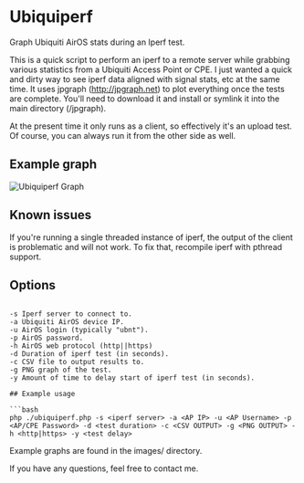 Ubiquiperf
==========

Graph Ubiquiti AirOS stats during an Iperf test.

This is a quick script to perform an iperf to a remote server while grabbing various statistics
from a Ubiquiti Access Point or CPE. I just wanted a quick and dirty way to see iperf data
aligned with signal stats, etc at the same time. It uses jpgraph (http://jpgraph.net) to plot everything 
once the tests are complete. You'll need to download it and install or symlink it into the 
main directory (/jpgraph).

At the present time it only runs as a client, so effectively it's an upload test. Of course,
you can always run it from the other side as well.

## Example graph

![Ubiquiperf Graph](https://raw.github.com/gillespiem/Ubiquiperf/master/images/5ghz.home.png)

## Known issues

If you're running a single threaded instance of iperf, the output of the client is problematic 
and will not work. To fix that, recompile iperf with pthread support. 

## Options

```no-highlight

-s Iperf server to connect to.
-a Ubiquiti AirOS device IP.
-u AirOS login (typically "ubnt").
-p AirOS password.
-h AirOS web protocol (http||https)
-d Duration of iperf test (in seconds).
-c CSV file to output results to.
-g PNG graph of the test.
-y Amount of time to delay start of iperf test (in seconds).

## Example usage

```bash
php ./ubiquiperf.php -s <iperf server> -a <AP IP> -u <AP Username> -p <AP/CPE Password> -d <test duration> -c <CSV OUTPUT> -g <PNG OUTPUT> -h <http|https> -y <test delay>
```

Example graphs are found in the images/ directory.

If you have any questions, feel free to contact me.
